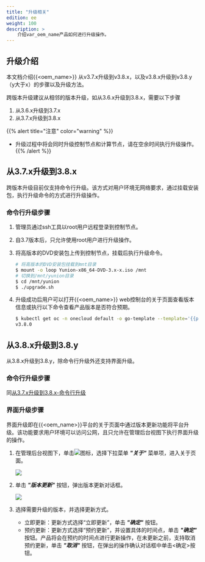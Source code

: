```yaml
---
title: "升级相关"
edition: ee
weight: 100
description: >
    介绍var_oem_name产品如何进行升级操作。
---
```


## 升级介绍

本文档介绍{{<oem_name>}} 从v3.7.x升级到v3.8.x，以及v3.8.x升级到v3.8.y（y大于x）的步骤以及升级方法。

跨版本升级建议从相邻的版本升级，如从3.6.x升级到3.8.x，需要以下步骤

1. 从3.6.x升级到3.7.x
3. 从3.7.x升级到3.8.x

{{% alert title="注意" color="warning" %}}
- 升级过程中将会同时升级控制节点和计算节点，请在空余时间执行升级操作。
{{% /alert %}}

## 从3.7.x升级到3.8.x

跨版本升级目前仅支持命令行升级。该方式对用户环境无网络要求，通过挂载安装包，执行升级命令的方式进行升级操作。

### 命令行升级步骤

1. 管理员通过ssh工具以root用户远程登录到控制节点。

2. 自3.7版本后，只允许使用root用户进行升级操作。

3. 将高版本的DVD安装包上传到控制节点，挂载后执行升级命令。

    ```bash
    # 将高版本的DVD安装包挂载到mnt目录
    $ mount -o loop Yunion-x86_64-DVD-3.x-x.iso /mnt 
    # 切换到/mnt/yunion目录 
    $ cd /mnt/yunion
    $ ./upgrade.sh
    ```

4. 升级成功后用户可以打开{{<oem_name>}} web控制台的关于页面查看版本信息或执行以下命令查看产品版本是否符合预期。

    ```bash
    $ kubectl get oc -n onecloud default -o go-template --template='{{printf "%s\n" .spec.version}}'
    v3.8.0
    ```


## 从3.8.x升级到3.8.y

从3.8.x升级到3.8.y，除命令行升级外还支持界面升级。

### 命令行升级步骤

同[从3.7.x升级到3.8.x-命令行升级](#命令行升级步骤)

### 界面升级步骤

界面升级即在{{<oem_name>}}平台的关于页面中通过版本更新功能将平台升级。该功能要求用户环境可以访问公网，且只允许在管理后台视图下执行界面升级的操作。

1. 在管理后台视图下，单击![](../images/more.png)图标，选择下拉菜单 **_"关于"_** 菜单项，进入关于页面。

    ![](../images/about.png)

2. 单击 **_"版本更新"_** 按钮，弹出版本更新对话框。
   
    ![](../../../user/images/intro/upgradetip1.png)

3. 选择需要升级的版本，并选择更新方式。
    - 立即更新：更新方式选择“立即更新”，单击 **_"确定"_** 按钮。
    - 预约更新：更新方式选择“预约更新”，并设置具体的时间点，单击 **_"确定"_** 按钮。产品将会在预约的时间点进行更新操作，在未更新之前，支持取消预约更新，单击 **_"取消"_** 按钮，在弹出的操作确认对话框中单击<确定>按钮。



